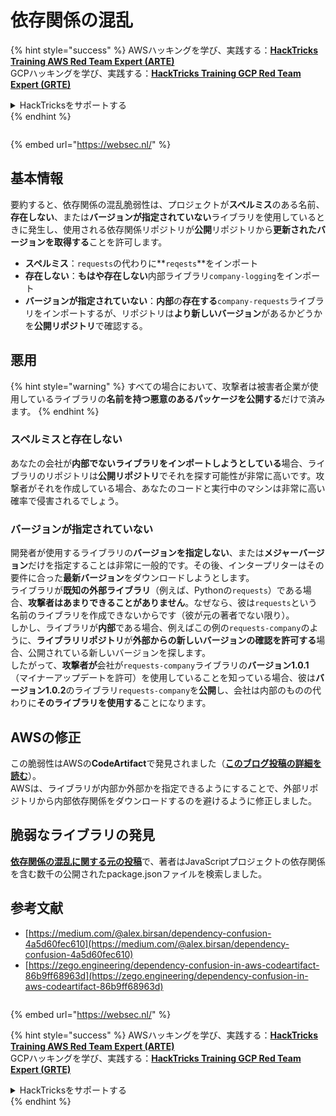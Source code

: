 # 依存関係の混乱

{% hint style="success" %}
AWSハッキングを学び、実践する：<img src="/.gitbook/assets/arte.png" alt="" data-size="line">[**HackTricks Training AWS Red Team Expert (ARTE)**](https://training.hacktricks.xyz/courses/arte)<img src="/.gitbook/assets/arte.png" alt="" data-size="line">\
GCPハッキングを学び、実践する：<img src="/.gitbook/assets/grte.png" alt="" data-size="line">[**HackTricks Training GCP Red Team Expert (GRTE)**<img src="/.gitbook/assets/grte.png" alt="" data-size="line">](https://training.hacktricks.xyz/courses/grte)

<details>

<summary>HackTricksをサポートする</summary>

* [**サブスクリプションプラン**](https://github.com/sponsors/carlospolop)を確認してください！
* **💬 [**Discordグループ**](https://discord.gg/hRep4RUj7f)または[**Telegramグループ**](https://t.me/peass)に参加するか、**Twitter** 🐦 [**@hacktricks\_live**](https://twitter.com/hacktricks\_live)**をフォローしてください。**
* **[**HackTricks**](https://github.com/carlospolop/hacktricks)および[**HackTricks Cloud**](https://github.com/carlospolop/hacktricks-cloud)のGitHubリポジトリにPRを提出してハッキングトリックを共有してください。**

</details>
{% endhint %}

<figure><img src="https://pentest.eu/RENDER_WebSec_10fps_21sec_9MB_29042024.gif" alt=""><figcaption></figcaption></figure>

{% embed url="https://websec.nl/" %}


## 基本情報

要約すると、依存関係の混乱脆弱性は、プロジェクトが**スペルミス**のある名前、**存在しない**、または**バージョンが指定されていない**ライブラリを使用しているときに発生し、使用される依存関係リポジトリが**公開**リポジトリから**更新されたバージョンを取得する**ことを許可します。

* **スペルミス**：`requests`の代わりに**`reqests`**をインポート
* **存在しない**：**もはや存在しない**内部ライブラリ`company-logging`をインポート
* **バージョンが指定されていない**：**内部**の**存在する**`company-requests`ライブラリをインポートするが、リポジトリは**より新しいバージョン**があるかどうかを**公開リポジトリ**で確認する。

## 悪用

{% hint style="warning" %}
すべての場合において、攻撃者は被害者企業が使用しているライブラリの**名前を持つ悪意のあるパッケージを公開する**だけで済みます。
{% endhint %}

### スペルミスと存在しない

あなたの会社が**内部でないライブラリをインポートしようとしている**場合、ライブラリのリポジトリは**公開リポジトリ**でそれを探す可能性が非常に高いです。攻撃者がそれを作成している場合、あなたのコードと実行中のマシンは非常に高い確率で侵害されるでしょう。

### バージョンが指定されていない

開発者が使用するライブラリの**バージョンを指定しない**、または**メジャーバージョン**だけを指定することは非常に一般的です。その後、インタープリターはその要件に合った**最新バージョン**をダウンロードしようとします。\
ライブラリが**既知の外部ライブラリ**（例えば、Pythonの`requests`）である場合、**攻撃者はあまりできることがありません**。なぜなら、彼は`requests`という名前のライブラリを作成できないからです（彼が元の著者でない限り）。\
しかし、ライブラリが**内部**である場合、例えばこの例の`requests-company`のように、**ライブラリリポジトリ**が**外部からの新しいバージョンの確認を許可する**場合、公開されている新しいバージョンを探します。\
したがって、**攻撃者が**会社が`requests-company`ライブラリの**バージョン1.0.1**（マイナーアップデートを許可）を使用していることを知っている場合、彼は**バージョン1.0.2**のライブラリ`requests-company`を**公開**し、会社は内部のものの代わりに**そのライブラリを使用する**ことになります。

## AWSの修正

この脆弱性はAWSの**CodeArtifact**で発見されました（[**このブログ投稿の詳細を読む**](https://zego.engineering/dependency-confusion-in-aws-codeartifact-86b9ff68963d)）。\
AWSは、ライブラリが内部か外部かを指定できるようにすることで、外部リポジトリから内部依存関係をダウンロードするのを避けるように修正しました。

## 脆弱なライブラリの発見

[**依存関係の混乱に関する元の投稿**](https://medium.com/@alex.birsan/dependency-confusion-4a5d60fec610)で、著者はJavaScriptプロジェクトの依存関係を含む数千の公開されたpackage.jsonファイルを検索しました。

## 参考文献

* [https://medium.com/@alex.birsan/dependency-confusion-4a5d60fec610](https://medium.com/@alex.birsan/dependency-confusion-4a5d60fec610)
* [https://zego.engineering/dependency-confusion-in-aws-codeartifact-86b9ff68963d](https://zego.engineering/dependency-confusion-in-aws-codeartifact-86b9ff68963d)

<figure><img src="https://pentest.eu/RENDER_WebSec_10fps_21sec_9MB_29042024.gif" alt=""><figcaption></figcaption></figure>

{% embed url="https://websec.nl/" %}

{% hint style="success" %}
AWSハッキングを学び、実践する：<img src="/.gitbook/assets/arte.png" alt="" data-size="line">[**HackTricks Training AWS Red Team Expert (ARTE)**](https://training.hacktricks.xyz/courses/arte)<img src="/.gitbook/assets/arte.png" alt="" data-size="line">\
GCPハッキングを学び、実践する：<img src="/.gitbook/assets/grte.png" alt="" data-size="line">[**HackTricks Training GCP Red Team Expert (GRTE)**<img src="/.gitbook/assets/grte.png" alt="" data-size="line">](https://training.hacktricks.xyz/courses/grte)

<details>

<summary>HackTricksをサポートする</summary>

* [**サブスクリプションプラン**](https://github.com/sponsors/carlospolop)を確認してください！
* **💬 [**Discordグループ**](https://discord.gg/hRep4RUj7f)または[**Telegramグループ**](https://t.me/peass)に参加するか、**Twitter** 🐦 [**@hacktricks\_live**](https://twitter.com/hacktricks\_live)**をフォローしてください。**
* **[**HackTricks**](https://github.com/carlospolop/hacktricks)および[**HackTricks Cloud**](https://github.com/carlospolop/hacktricks-cloud)のGitHubリポジトリにPRを提出してハッキングトリックを共有してください。**

</details>
{% endhint %}

